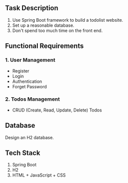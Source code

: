 ## Task Description

1. Use Spring Boot framework to build a todolist website.
2. Set up a reasonable database.
3. Don't spend too much time on the front end.

## Functional Requirements

### 1. User Management

- Register
- Login
- Authentication
- Forget Password

### 2. Todos Management

- CRUD (Create, Read, Update, Delete) Todos

## Database

Design an H2 database.

## Tech Stack

1. Spring Boot
2. H2
3. HTML + JavaScript + CSS
